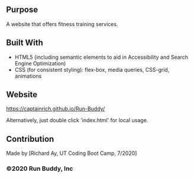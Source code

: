 ## Purpose
A website that offers fitness training services. 

## Built With
* HTML5 (including semantic elements to aid in Accessibility and Search Engine Optimization)
* CSS   (for consistent styling): flex-box, media queries, CSS-grid, animations

## Website
https://captainrich.github.io/Run-Buddy/

Alternatively, just double click 'index.html' for local usage.


## Contribution
Made by [Richard Ay, UT Coding Boot Camp, 7/2020]

### ©️2020 Run Buddy, Inc 
